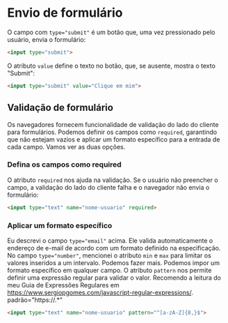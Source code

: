 # Envio de formulário

O campo com `type="submit"` é um botão que, uma vez pressionado pelo usuário, envia o formulário:

```html
<input type="submit">
```

O atributo `value` define o texto no botão, que, se ausente, mostra o texto "Submit":

```html
<input type="submit" value="Clique em mim">
```

## Validação de formulário

Os navegadores fornecem funcionalidade de validação do lado do cliente para formulários.
Podemos definir os campos como `required`, garantindo que não estejam vazios e aplicar um formato específico para a entrada de cada campo.
Vamos ver as duas opções.

### Defina os campos como required

O atributo `required` nos ajuda na validação. Se o usuário não preencher o campo, a validação do lado do cliente falha e o navegador não envia o formulário:

```html
<input type="text" name="nome-usuario" required>
```

### Aplicar um formato específico

Eu descrevi o campo `type="email"` acima. Ele valida automaticamente o endereço de e-mail de acordo com um formato definido na especificação.
No campo `type="number"`, mencionei o atributo `min` e `max` para limitar os valores inseridos a um intervalo.
Podemos fazer mais.
Podemos impor um formato específico em qualquer campo.
O atributo `pattern` nos permite definir uma expressão regular para validar o valor.
Recomendo a leitura do meu Guia de Expressões Regulares em <https://www.sergiopgomes.com/javascript-regular-expressions/>.
padrão="https://.*"

```html
<input type="text" name="nome-usuario" pattern="^[a-zA-Z]{8,}$">
```
